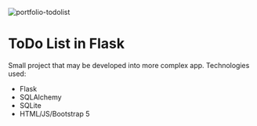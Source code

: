 ![portfolio-todolist](https://github.com/pbrozek80/portfolio-flask-todolist/assets/172545917/dbc5824e-6644-43b3-8861-877fe36b25f5)

# ToDo List in Flask

Small project that may be developed into more complex app. Technologies used:

* Flask
* SQLAlchemy
* SQLite
* HTML/JS/Bootstrap 5
